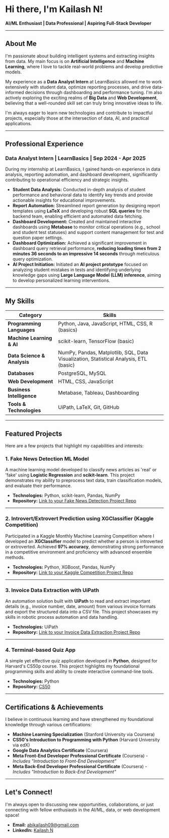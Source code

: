 # Hi there, I'm Kailash N!

**AI/ML Enthusiast | Data Professional | Aspiring Full-Stack Developer**

---

## About Me

I'm passionate about building intelligent systems and extracting insights from data. My main focus is on **Artificial Intelligence** and **Machine Learning**, where I love to tackle real-world problems and develop predictive models.

My experience as a **Data Analyst Intern** at LearnBasics allowed me to work extensively with student data, optimize reporting processes, and drive data-informed decisions through dashboarding and performance tuning. I'm also actively exploring the exciting realms of **Big Data** and **Web Development**, believing that a well-rounded skill set can truly bring innovative ideas to life.

I'm always eager to learn new technologies and contribute to impactful projects, especially those at the intersection of data, AI, and practical applications.

---

## Professional Experience

### Data Analyst Intern | LearnBasics | Sep 2024 - Apr 2025

During my internship at LearnBasics, I gained hands-on experience in data analysis, reporting automation, and dashboard development, significantly contributing to operational efficiency and strategic insights.

* **Student Data Analysis:** Conducted in-depth analysis of student performance and behavioral data to identify key trends and provide actionable insights for educational improvements.
* **Report Automation:** Streamlined report generation by designing report templates using **LaTeX** and developing robust **SQL queries** for the backend team, enabling efficient and automated data fetching.
* **Dashboard Development:** Created and maintained interactive dashboards using **Metabase** to monitor critical operations (e.g., school and student test statuses) and support content management for test and question paper settings.
* **Dashboard Optimization:** Achieved a significant improvement in dashboard query retrieval performance, **reducing loading times from 2 minutes 36 seconds to an impressive 14 seconds** through meticulous query optimization.
* **AI Project Initiation:** Initiated an **AI project prototype** focused on analyzing student mistakes in tests and identifying underlying knowledge gaps using **Large Language Model (LLM) inference**, aiming to develop personalized learning interventions.

---

## My Skills

| Category                  | Skills                                                                                |
|---------------------------|---------------------------------------------------------------------------------------|
| **Programming Languages** | Python, Java, JavaScript, HTML, CSS, R (basics)                                       |
| **Machine Learning & AI** | scikit-learn, TensorFlow (basic)                                                      |
| **Data Science & Analysis** | NumPy, Pandas, Matplotlib, SQL, Data Visualization, Statistical Analysis, ETL (basic) |
| **Databases** | PostgreSQL, MySQL                                                                     |
| **Web Development** | HTML, CSS, JavaScript                                                                 |
| **Business Intelligence** | Metabase, Tableau, Dashboarding                                                       |
| **Tools & Technologies** | UiPath, LaTeX, Git, GitHub                                                            |

---

## Featured Projects

Here are a few projects that highlight my capabilities and interests:

### 1. Fake News Detection ML Model

A machine learning model developed to classify news articles as 'real' or 'fake' using **Logistic Regression** and **scikit-learn**. This project demonstrates my ability to preprocess text data, train classification models, and evaluate their performance.

-   **Technologies:** Python, scikit-learn, Pandas, NumPy
-   **Repository:** [Link to your Fake News Detection Project Repo](https://github.com/kailash-N/fake_news_classification)


---

### 2. Introvert/Extrovert Prediction using XGClassifier (Kaggle Competition)

Participated in a Kaggle Monthly Machine Learning Competition where I developed an **XGClassifier** model to predict whether a person is introverted or extroverted. Achieved **97% accuracy**, demonstrating strong performance in a competitive environment and proficiency with advanced ensemble methods.

-   **Technologies:** Python, XGBoost, Pandas, NumPy
-   **Repository:** [Link to your Kaggle Competition Project Repo](https://github.com/kailash-N/Kaggle_Personality_Predictor)

---

### 3. Invoice Data Extraction with UiPath

An automation solution built with **UiPath** to read and extract important details (e.g., invoice number, date, amount) from various invoice formats and export the structured data into a CSV file. This project showcases my skills in robotic process automation and data handling.

-   **Technologies:** UiPath
-   **Repository:** [Link to your Invoice Data Extraction Project Repo](https://github.com/yourusername/Invoice-Data-Extraction)

---

### 4. Terminal-based Quiz App

A simple yet effective quiz application developed in **Python**, designed for Harvard's CS50p course. This project highlights my foundational programming skills and ability to create interactive command-line tools.

-   **Technologies:** Python
-   **Repository:** [CS50](https://github.com/code50/144771371)

---

## Certifications & Achievements

I believe in continuous learning and have strengthened my foundational knowledge through various certifications:

* **Machine Learning Specialization** (Stanford University via Coursera)
* **CS50's Introduction to Programming with Python** (Harvard University via edX)
* **Google Data Analytics Certificate** (Coursera)
* **Meta Front-End Developer Professional Certificate** (Coursera) - *Includes "Introduction to Front-End Development"*
* **Meta Back-End Developer Professional Certificate** (Coursera) - *Includes "Introduction to Back-End Development"*

---

## Let's Connect!

I'm always open to discussing new opportunities, collaborations, or just connecting with fellow enthusiasts in the AI/ML, data, or web development space!

* **Email:** [abikailash09@gmail.com](mailto:abikailash09@gmail.com)
* **LinkedIn:** [Kailash N](https://www.linkedin.com/in/yourprofile/)
